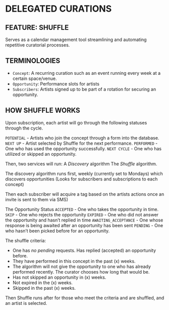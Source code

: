 # DELEGATED CURATIONS

## FEATURE: SHUFFLE

Serves as a calendar management tool streamlining and automating repetitive curatorial processes.

## TERMINOLOGIES
-  `Concept`: A recurring curation such as an event running every week at a certain space/venue.
-  `Opportunity`: Performance slots for artists
-  `Subscribers`: Artists signed up to be part of a rotation for securing an opportunity.

## HOW SHUFFLE WORKS
Upon subscription, each artist will go through the following statuses through the cycle.

`POTENTIAL` - Artists who join the concept through a form into the database.
`NEXT UP` - Artist selected by Shuffle for the next performance.
`PERFORMED` - One who has used the opportunity successfully.
`NEXT CYCLE` - One who has utilized or skipped an opportunity.

Then, two services will run:
A *Discovery* algorithm
The *Shuffle* algorithm.

The discovery algorithm runs first, weekly (currently set to Mondays) which discovers opportunities (Looks for subscribers and subscriptions to each concept)

Then each subscriber will acquire a tag based on the artists actions once an invite is sent to them via SMS)

The Opportunity Status
`ACCEPTED` - One who takes the opportunity in time.
`SKIP` - One who rejects the opportunity
`EXPIRED` - One who did not answer the opportunity and hasn’t replied in time
`AWAITING_ACCEPTANCE` - One whose response is being awaited after an opportunity has been sent
`PENDING` - One who hasn’t been picked before for an opportunity.

The shuffle criteria:
- One has *no pending* requests. Has replied (accepted) an opportunity before.
- They have performed in this concept in the past (x) weeks.
- The algorithm will not give the opportunity to one who has already performed recently. The curator chooses how long that would be.
- Has not skipped an opportunity in (x) weeks.
- Not expired in the (x) weeks.
- Skipped in the past (x) weeks.

Then Shuffle runs after for those who meet the criteria and are shuffled, and an artist is selected.